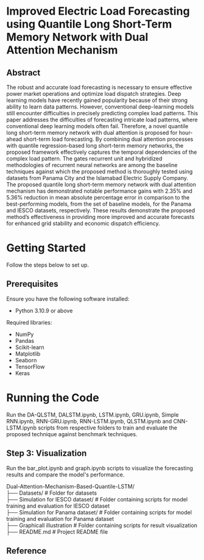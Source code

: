 # Improved Electric Load Forecasting using Quantile Long Short-Term Memory Network with Dual Attention Mechanism
## Abstract
The robust and accurate load forecasting is necessary to ensure effective power market operations and optimize load dispatch strategies. Deep learning models have recently gained popularity because of their strong ability to learn data patterns. However, conventional deep-learning models still encounter difficulties in precisely predicting complex load patterns. This paper addresses the difficulties of forecasting intricate load patterns, where conventional deep learning models often fail. Therefore, a novel quantile long short-term memory network with dual attention is proposed for hour-ahead short-term load forecasting. By combining dual attention processes with quantile regression-based long short-term memory networks, the proposed framework effectively captures the temporal dependencies of the complex load pattern. The gates recurrent unit and hybridized methodologies of recurrent neural networks are among the baseline techniques against which the proposed method is thoroughly tested using datasets from Panama City and the Islamabad Electric Supply Company. The proposed quantile long short-term memory network with dual attention mechanism has demonstrated notable performance gains with 2.35% and 5.36% reduction in mean absolute percentage error in comparison to the best-performing models, from the set of baseline models, for the Panama and IESCO datasets, respectively. These results demonstrate the proposed method’s effectiveness in providing more improved and accurate forecasts for enhanced grid stability and economic dispatch efficiency. 

# Getting Started
Follow the steps below to set up.

## Prerequisites
Ensure you have the following software installed:<br>
- Python 3.10.9 or above<br>

Required libraries: <br>
 -  NumPy<br>
 -  Pandas<br>
 -  Scikit-learn<br>
 -  Matplotlib<br>
 -  Seaborn<br>
 -  TensorFlow<br>
 -  Keras<br>

# Running the Code
Run the DA-QLSTM, DALSTM.ipynb, LSTM.ipynb, GRU.ipynb, Simple RNN.ipynb, RNN-GRU.ipynb, RNN-LSTM.ipynb, QLSTM.ipynb and CNN-LSTM.ipynb scripts from respective folders to train and evaluate the proposed technique against benchmark techniques.

## Step 3: Visualization
Run the bar_plot.ipynb and graph.ipynb scripts to visualize the forecasting results and compare the model's performance.


Dual-Attention-Mechanism-Based-Quantile-LSTM/ <br>
├── Datasets/                          # Folder for datasets <br>
├── Simulation for IESCO dataset/      # Folder containing scripts for model training and evaluation for IESCO dataset <br>
├── Simulation for Panama dataset/     # Folder containing scripts for model training and evaluation for Panama dataset <br>
├── Graphicall illustration            # Folder containing scripts for result visualization <br>
├── README.md                          # Project README file <br>




## Reference
